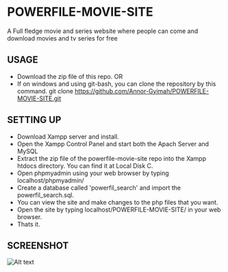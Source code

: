 # POWERFILE-MOVIE-SITE
A Full fledge movie and series website where people can come and download movies and tv series for free


## USAGE
* Download the zip file of this repo. OR
* If on windows and using git-bash, you can clone the repository by this command.
git clone https://github.com/Annor-Gyimah/POWERFILE-MOVIE-SITE.git

## SETTING UP
* Download Xampp server and install.
* Open the Xampp Control Panel and start both the Apach Server and MySQL
* Extract the zip file of the powerfile-movie-site repo into the Xampp htdocs directory. 
  You can find it at Local Disk C.
* Open phpmyadmin using your web browser by typing localhost/phpmyadmin/
* Create a database called 'powerfil_search' and import the powerfil_search.sql.
* You can view the site and make changes to the php files that you want.
* Open the site by typing localhost/POWERFILE-MOVIE-SITE/ in your web browser.
* Thats it.

## SCREENSHOT
<img
  src="screenshots/Screenshot(1).jpg"
  alt="Alt text"
  title="Optional title"
  style="display: inline-block; margin: 0 auto; max-width: 300px">